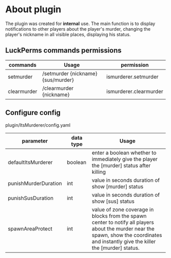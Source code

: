 # About plugin
The plugin was created for **internal** use.
The main function is to display notifications to other players about the player's murder, changing the player's nickname in all visible places, displaying his status.

## LuckPerms commands permissions

| commands      | Usage                              | permission            |
| ------------- | ---------------------------------- |-----------------------|
| setmurder     | /setmurder {nickname} {sus/murder} | ismurderer.setmurder  |
| clearmurder   | /clearmurder {nickname}            | ismurderer.clearmurder|

## Configure config 
plugin/ItsMurderer/config.yaml

|parameter           |data type|Usage     |
|--------------------|---------|----------|
|defaultItsMurderer  | boolean |enter a boolean whether to immediately give the player the [murder] status after killing|
|punishMurderDuration| int     |value in seconds duration of show [murder] status|
|punishSusDuration   | int     |value in seconds duration of show [sus] status|
|spawnAreaProtect    | int     |value of zone coverage in blocks from the spawn center to notify all players about the murder near the spawn, show the coordinates and instantly give the killer the [murder] status.|

